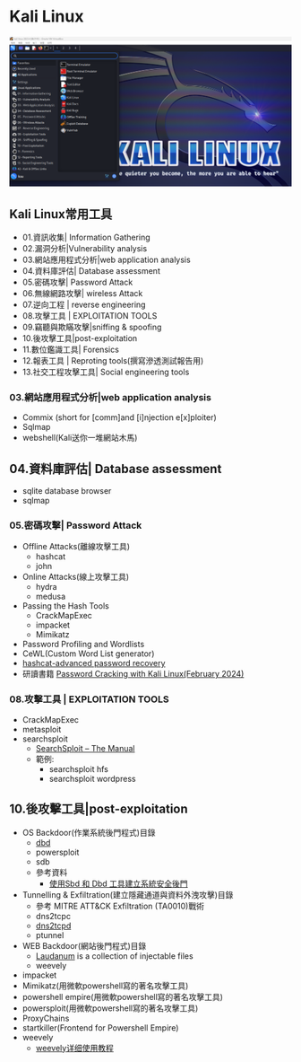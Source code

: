 # Kali Linux
![Kali202304](kali202304.png)

## Kali Linux常用工具
- 01.資訊收集| Information Gathering
- 02.漏洞分析|Vulnerability analysis
- 03.網站應用程式分析|web application analysis
- 04.資料庫評估| Database assessment
- 05.密碼攻擊| Password Attack
- 06.無線網路攻擊| wireless Attack
- 07.逆向工程 | reverse engineering
- 08.攻擊工具 | EXPLOITATION TOOLS
- 09.竊聽與欺瞞攻擊|sniffing & spoofing
- 10.後攻擊工具|post-exploitation
- 11.數位鑑識工具| Forensics
- 12.報表工具 | Reproting tools(撰寫滲透測試報告用)
- 13.社交工程攻擊工具| Social engineering tools

### 03.網站應用程式分析|web application analysis
- Commix (short for [comm]and [i]njection e[x]ploiter)
- Sqlmap
- webshell(Kali送你一堆網站木馬)

## 04.資料庫評估| Database assessment
- sqlite database browser
- sqlmap

### 05.密碼攻擊| Password Attack
- Offline Attacks(離線攻擊工具)
  - hashcat
  - john 
- Online Attacks(線上攻擊工具)
  - hydra
  - medusa 
- Passing the Hash Tools
  - CrackMapExec
  - impacket
  - Mimikatz   
- Password Profiling and Wordlists
- CeWL(Custom Word List generator)
- [hashcat-advanced password recovery](https://hashcat.net/hashcat/)
- 研讀書籍 [Password Cracking with Kali Linux(February 2024)](https://www.packtpub.com/product/password-cracking-with-kali-linux/9781835888544)

### 08.攻擊工具 | EXPLOITATION TOOLS
- CrackMapExec
- metasploit
- searchsploit
  - [SearchSploit – The Manual](https://www.exploit-db.com/searchsploit)
  - 範例:
    - searchsploit hfs
    - searchsploit wordpress
## 10.後攻擊工具|post-exploitation
- OS Backdoor(作業系統後門程式)目錄
  - [dbd](https://www.kali.org/tools/dbd/)
  - powersploit
  - sdb
  - 參考資料
    - [使用Sbd 和 Dbd 工具建立系統安全後門](https://github.com/Yehnn/kali/blob/master/kali%E5%90%8E%E9%97%A8%E6%8A%80%E6%9C%AF%E5%AE%9E%E6%88%98/03%E4%BD%BF%E7%94%A8%20sbd%20%E5%8F%8A%20dbd%20%E5%88%9B%E5%BB%BA%E7%B3%BB%E7%BB%9F%E5%AE%89%E5%85%A8%E5%90%8E%E9%97%A8.md) 
- Tunnelling & Exfiltration(建立隱藏通道與資料外洩攻擊)目錄
  - 參考 MITRE ATT&CK Exfiltration (TA0010)戰術 
  - dns2tcpc
  - [dns2tcpd](https://www.kali.org/tools/dns2tcp/)
  - ptunnel
- WEB Backdoor(網站後門程式)目錄
  - [Laudanum](https://www.kali.org/tools/laudanum/) is a collection of injectable files
  - weevely
- impacket
- Mimikatz(用微軟powershell寫的著名攻擊工具)
- powershell empire(用微軟powershell寫的著名攻擊工具)
- powersploit(用微軟powershell寫的著名攻擊工具)
- ProxyChains
- startkiller(Frontend for Powershell Empire)
- weevely
  - [weevely详细使用教程](https://blog.csdn.net/smli_ng/article/details/106071142)
